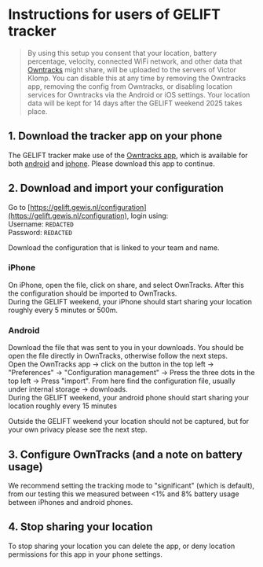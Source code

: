 # Instructions for users of GELIFT tracker
> By using this setup you consent that your location, battery percentage, velocity, connected WiFi network, and other data that 
> [Owntracks](https://owntracks.org/booklet/tech/json/#_typelocation) might share, will be uploaded to the servers of Victor Klomp. 
> You can disable this at any time by removing the Owntracks app, removing the config from Owntracks, or disabling
> location services for Owntracks via the Android or iOS settings. Your location data will be kept for 14 days after 
> the GELIFT weekend 2025 takes place.

## 1. Download the tracker app on your phone
The GELIFT tracker make use of the [Owntracks app](https://owntracks.org/), which is available for both 
[android](https://play.google.com/store/apps/details?id=org.owntracks.android) 
and
[iphone](https://apps.apple.com/us/app/owntracks/id692424691). Please download this app to continue.

## 2. Download and import your configuration

Go to [https://gelift.gewis.nl/configuration](https://gelift.gewis.nl/configuration), login using:  
Username: `REDACTED`  
Password: `REDACTED`

Download the configuration that is linked to your team and name.

### iPhone
On iPhone, open the file, click on share, and select OwnTracks.
After this the configuration should be imported to OwnTracks.  
During the GELIFT weekend, your iPhone should start sharing your location roughly every 5 minutes or 500m.

### Android
Download the file that was sent to you in your downloads. You should be open the file directly in OwnTracks, otherwise follow the next steps.  
Open the OwnTracks app -> click on the button in the top left -> "Preferences" -> "Configuration management"
-> Press the three dots in the top left -> Press "import". From here find the configuration file, usually under internal storage -> downloads.  
During the GELIFT weekend, your android phone should start sharing your location roughly every 15 minutes


Outside the GELIFT weekend your location should not be captured, but for your own privacy please see the next step.

## 3. Configure OwnTracks (and a note on battery usage)
We recommend setting the tracking mode to "significant" (which is default), from our testing this 
we measured between <1% and 8% battery usage between iPhones and android phones.

## 4. Stop sharing your location
To stop sharing your location you can delete the app, or deny location permissions for this app in your phone settings.